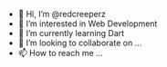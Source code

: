 - 👋 Hi, I’m @redcreeperz
- 👀 I’m interested in Web Development
- 🌱 I’m currently learning Dart
- 💞️ I’m looking to collaborate on ...
- 📫 How to reach me ...

<!---
redcreeperz/redcreeperz is a ✨ special ✨ repository because its `README.md` (this file) appears on your GitHub profile.
You can click the Preview link to take a look at your changes.
--->
